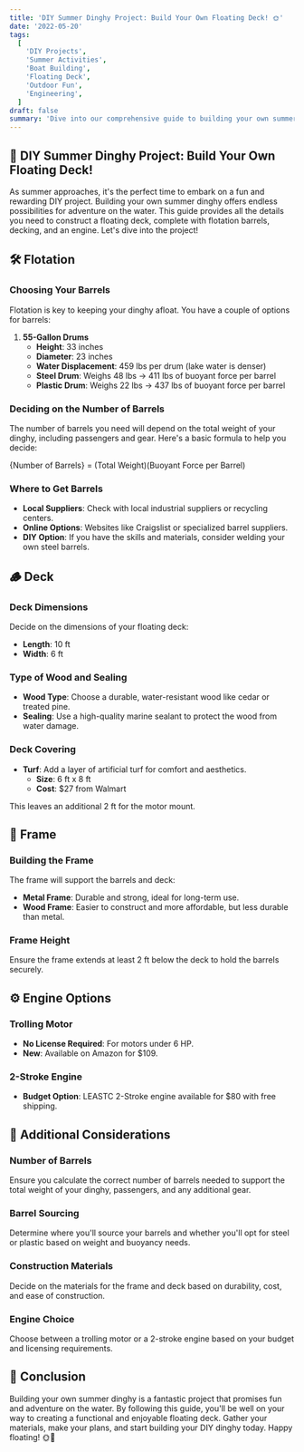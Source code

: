 ```yaml
---
title: 'DIY Summer Dinghy Project: Build Your Own Floating Deck! 🌞'
date: '2022-05-20'
tags:
  [
    'DIY Projects',
    'Summer Activities',
    'Boat Building',
    'Floating Deck',
    'Outdoor Fun',
    'Engineering',
  ]
draft: false
summary: 'Dive into our comprehensive guide to building your own summer dinghy. From flotation and decking to the engine, learn how to create a fun and functional floating deck for your summer adventures. 🚤'
---
```


## 🌟 DIY Summer Dinghy Project: Build Your Own Floating Deck!

As summer approaches, it's the perfect time to embark on a fun and rewarding DIY project. Building your own summer dinghy offers endless possibilities for adventure on the water. This guide provides all the details you need to construct a floating deck, complete with flotation barrels, decking, and an engine. Let's dive into the project!

## 🛠️ Flotation

### Choosing Your Barrels

Flotation is key to keeping your dinghy afloat. You have a couple of options for barrels:

1. **55-Gallon Drums**
   - **Height**: 33 inches
   - **Diameter**: 23 inches
   - **Water Displacement**: 459 lbs per drum (lake water is denser)
   - **Steel Drum**: Weighs 48 lbs -> 411 lbs of buoyant force per barrel
   - **Plastic Drum**: Weighs 22 lbs -> 437 lbs of buoyant force per barrel

### Deciding on the Number of Barrels

The number of barrels you need will depend on the total weight of your dinghy, including passengers and gear. Here's a basic formula to help you decide:

{Number of Barrels} = (Total Weight)\(Buoyant Force per Barrel)

### Where to Get Barrels

- **Local Suppliers**: Check with local industrial suppliers or recycling centers.
- **Online Options**: Websites like Craigslist or specialized barrel suppliers.
- **DIY Option**: If you have the skills and materials, consider welding your own steel barrels.

## 🪵 Deck

### Deck Dimensions

Decide on the dimensions of your floating deck:

- **Length**: 10 ft
- **Width**: 6 ft

### Type of Wood and Sealing

- **Wood Type**: Choose a durable, water-resistant wood like cedar or treated pine.
- **Sealing**: Use a high-quality marine sealant to protect the wood from water damage.

### Deck Covering

- **Turf**: Add a layer of artificial turf for comfort and aesthetics.
  - **Size**: 6 ft x 8 ft
  - **Cost**: $27 from Walmart

This leaves an additional 2 ft for the motor mount.

## 🔩 Frame

### Building the Frame

The frame will support the barrels and deck:

- **Metal Frame**: Durable and strong, ideal for long-term use.
- **Wood Frame**: Easier to construct and more affordable, but less durable than metal.

### Frame Height

Ensure the frame extends at least 2 ft below the deck to hold the barrels securely.

## ⚙️ Engine Options

### Trolling Motor

- **No License Required**: For motors under 6 HP.
- **New**: Available on Amazon for $109.

### 2-Stroke Engine

- **Budget Option**: LEASTC 2-Stroke engine available for $80 with free shipping.

## 📝 Additional Considerations

### Number of Barrels

Ensure you calculate the correct number of barrels needed to support the total weight of your dinghy, passengers, and any additional gear.

### Barrel Sourcing

Determine where you'll source your barrels and whether you'll opt for steel or plastic based on weight and buoyancy needs.

### Construction Materials

Decide on the materials for the frame and deck based on durability, cost, and ease of construction.

### Engine Choice

Choose between a trolling motor or a 2-stroke engine based on your budget and licensing requirements.

## 🚤 Conclusion

Building your own summer dinghy is a fantastic project that promises fun and adventure on the water. By following this guide, you'll be well on your way to creating a functional and enjoyable floating deck. Gather your materials, make your plans, and start building your DIY dinghy today. Happy floating! 🌞🚤

